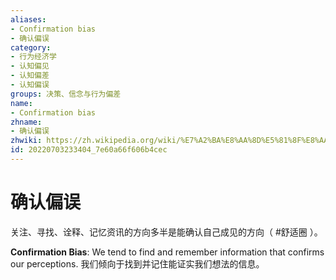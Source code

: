 ```yaml
---
aliases:
- Confirmation bias
- 确认偏误
category:
- 行为经济学
- 认知偏见
- 认知偏差
- 认知偏误
groups: 决策、信念与行为偏差
name:
- Confirmation bias
zhname:
- 确认偏误
zhwiki: https://zh.wikipedia.org/wiki/%E7%A2%BA%E8%AA%8D%E5%81%8F%E8%AA%A4
id: 20220703233404_7e60a66f606b4cec
---
```


# 确认偏误

关注、寻找、诠释、记忆资讯的方向多半是能确认自己成见的方向（ #舒适圈 ）。

**Confirmation Bias**: We tend to find and remember information that confirms our perceptions. 
我们倾向于找到并记住能证实我们想法的信息。
